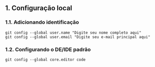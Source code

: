 ## 1. Configuração local

### 1.1. Adicionando identificação

```
git config --global user.name "Digite seu nome completo aqui"
git config --global user.email "Digite seu e-mail principal aqui"
```

### 1.2. Configurando o DE/IDE padrão

```
git config --global core.editor code
```
